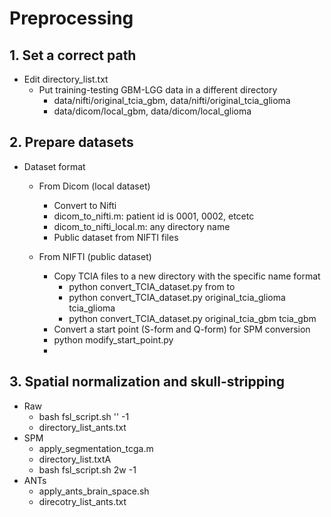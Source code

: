 # Preprocessing

## 1. Set a correct path

* Edit directory_list.txt
  * Put training-testing GBM-LGG data in a different directory
    * data/nifti/original_tcia_gbm, data/nifti/original_tcia_glioma
    * data/dicom/local_gbm, data/dicom/local_glioma

## 2. Prepare datasets

* Dataset format

  * From Dicom (local dataset)
    * Convert to Nifti
    * dicom_to_nifti.m: patient id is 0001, 0002, etcetc
    * dicom_to_nifti_local.m: any directory name
    * Public dataset from NIFTI files

  * From NIFTI (public dataset)
    * Copy TCIA files to a new directory with the specific name format
      * python convert_TCIA_dataset.py from to
      * python convert_TCIA_dataset.py original_tcia_glioma tcia_glioma
      * python convert_TCIA_dataset.py original_tcia_gbm tcia_gbm
    *  Convert a start point (S-form and Q-form) for SPM conversion
      * python modify_start_point.py
      * 

## 3. Spatial normalization and skull-stripping
* Raw
  * bash fsl_script.sh '' -1
  * directory_list_ants.txt
* SPM
  * apply_segmentation_tcga.m
  * directory_list.txtA
  * bash fsl_script.sh 2w -1
* ANTs
  * apply_ants_brain_space.sh
  * direcotry_list_ants.txt

